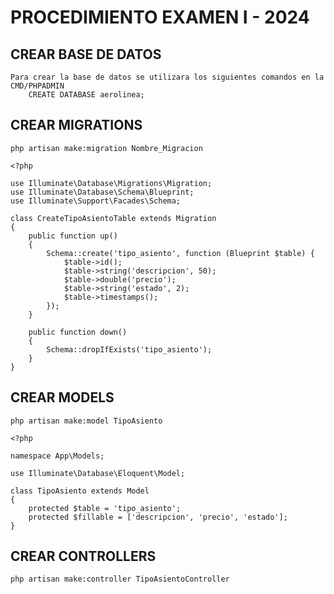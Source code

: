 # PROCEDIMIENTO EXAMEN I - 2024

## CREAR BASE DE DATOS
    Para crear la base de datos se utilizara los siguientes comandos en la CMD/PHPADMIN
        CREATE DATABASE aerolinea;

## CREAR MIGRATIONS
    php artisan make:migration Nombre_Migracion

    <?php

    use Illuminate\Database\Migrations\Migration;
    use Illuminate\Database\Schema\Blueprint;
    use Illuminate\Support\Facades\Schema;

    class CreateTipoAsientoTable extends Migration
    {
        public function up()
        {
            Schema::create('tipo_asiento', function (Blueprint $table) {
                $table->id();
                $table->string('descripcion', 50);
                $table->double('precio');
                $table->string('estado', 2);
                $table->timestamps();
            });
        }

        public function down()
        {
            Schema::dropIfExists('tipo_asiento');
        }
    }

## CREAR MODELS
    php artisan make:model TipoAsiento
    
    <?php

    namespace App\Models;

    use Illuminate\Database\Eloquent\Model;

    class TipoAsiento extends Model
    {
        protected $table = 'tipo_asiento';
        protected $fillable = ['descripcion', 'precio', 'estado'];
    }

## CREAR CONTROLLERS
    php artisan make:controller TipoAsientoController


